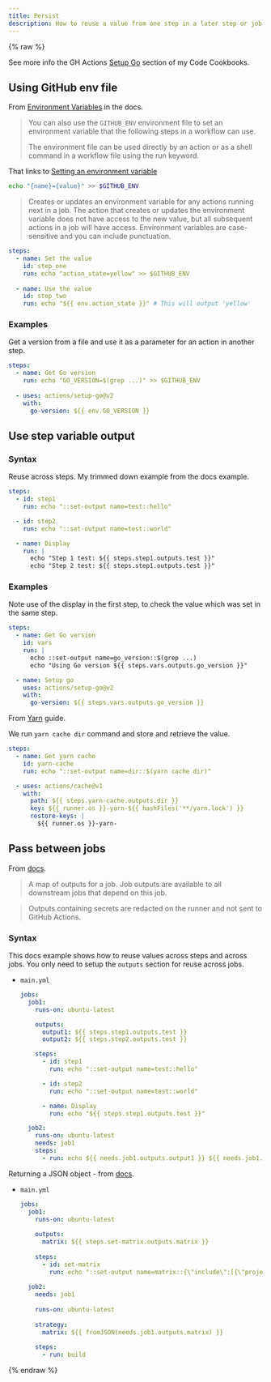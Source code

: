 ```yaml
---
title: Persist 
description: How to reuse a value from one step in a later step or job
---
```


{% raw %}

See more info the GH Actions [Setup Go](https://michaelcurrin.github.io/code-cookbook/recipes/ci-cd/github-actions/workflows/go/setup-go.html) section of my Code Cookbooks.


## Using GitHub env file

From [Environment Variables](https://docs.github.com/en/actions/reference/environment-variables#about-environment-variables) in the docs.

> You can also use the `GITHUB_ENV` environment file to set an environment variable that the following steps in a workflow can use. 
>
> The environment file can be used directly by an action or as a shell command in a workflow file using the run keyword.

That links to [Setting an environment variable](https://docs.github.com/en/actions/reference/workflow-commands-for-github-actions#setting-an-environment-variable)

```sh
echo "{name}={value}" >> $GITHUB_ENV
```

> Creates or updates an environment variable for any actions running next in a job. The action that creates or updates the environment variable does not have access to the new value, but all subsequent actions in a job will have access. Environment variables are case-sensitive and you can include punctuation.

```yaml
steps:
  - name: Set the value
    id: step_one
    run: echo "action_state=yellow" >> $GITHUB_ENV
        
  - name: Use the value
    id: step_two
    run: echo "${{ env.action_state }}" # This will output 'yellow'
```

### Examples

Get a version from a file and use it as a parameter for an action in another step.

```yaml
steps:
  - name: Get Go version
    run: echo "GO_VERSION=$(grep ...)" >> $GITHUB_ENV
    
  - uses: actions/setup-go@v2
    with:
      go-version: ${{ env.GO_VERSION }}
```


## Use step variable output

### Syntax

Reuse across steps. My trimmed down example from the docs example.

```yaml
steps:
  - id: step1
    run: echo "::set-output name=test::hello"

  - id: step2
    run: echo "::set-output name=test::world"

  - name: Display
    run: |
      echo "Step 1 test: ${{ steps.step1.outputs.test }}"
      echo "Step 2 test: ${{ steps.step1.outputs.test }}"
```

### Examples

Note use of the display in the first step, to check the value which was set in the same step.

```yaml
steps:
  - name: Get Go version
    id: vars
    run: |
      echo ::set-output name=go_version::$(grep ...)
      echo "Using Go version ${{ steps.vars.outputs.go_version }}"

  - name: Setup go
    uses: actions/setup-go@v2
    with:
      go-version: ${{ steps.vars.outputs.go_version }}
```

From [Yarn](https://michaelcurrin.github.io/code-cookbook/recipes/ci-cd/github-actions/workflows/node/yarn.html) guide.

We run `yarn cache dir` command and store and retrieve the value.

```yaml
steps:
  - name: Get yarn cache
    id: yarn-cache
    run: echo "::set-output name=dir::$(yarn cache dir)"

  - uses: actions/cache@v1
    with:
      path: ${{ steps.yarn-cache.outputs.dir }}
      key: ${{ runner.os }}-yarn-${{ hashFiles('**/yarn.lock') }}
      restore-keys: |
        ${{ runner.os }}-yarn-
```


## Pass between jobs

From [docs](https://docs.github.com/en/actions/reference/workflow-syntax-for-github-actions).

> A map of outputs for a job. Job outputs are available to all downstream jobs that depend on this job. 

> Outputs containing secrets are redacted on the runner and not sent to GitHub Actions.

### Syntax

This docs example shows how to reuse values across steps and across jobs. You only need to setup the `outputs` section for reuse across jobs.

- `main.yml`
    ```yaml
    jobs:
      job1:
        runs-on: ubuntu-latest

        outputs:
          output1: ${{ steps.step1.outputs.test }}
          output2: ${{ steps.step2.outputs.test }}

        steps:
          - id: step1
            run: echo "::set-output name=test::hello"

          - id: step2
            run: echo "::set-output name=test::world"

          - name: Display
            run: echo "${{ steps.step1.outputs.test }}"

      job2:
        runs-on: ubuntu-latest
        needs: job1
        steps:
          - run: echo ${{ needs.job1.outputs.output1 }} ${{ needs.job1.outputs.output2 }}
    ```

Returning a JSON object - from [docs](https://docs.github.com/en/actions/reference/context-and-expression-syntax-for-github-actions#example-returning-a-json-object).

- `main.yml`
    ```yaml
    jobs:
      job1:
        runs-on: ubuntu-latest
        
        outputs:
          matrix: ${{ steps.set-matrix.outputs.matrix }}
          
        steps:
          - id: set-matrix
            run: echo "::set-output name=matrix::{\"include\":[{\"project\":\"foo\",\"config\":\"Debug\"},{\"project\":\"bar\",\"config\":\"Release\"}]}"
      
      job2:
        needs: job1
        
        runs-on: ubuntu-latest
        
        strategy:
          matrix: ${{ fromJSON(needs.job1.outputs.matrix) }}
          
        steps:
          - run: build
    ```

{% endraw %}
